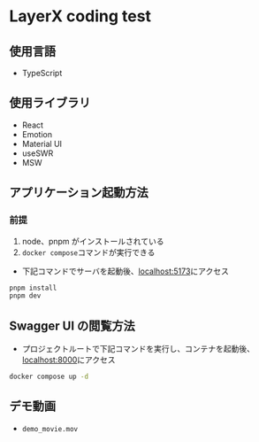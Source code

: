 # LayerX coding test

## 使用言語

- TypeScript

## 使用ライブラリ

- React
- Emotion
- Material UI
- useSWR
- MSW

## アプリケーション起動方法

### 前提

1. node、pnpm がインストールされている
2. `docker compose`コマンドが実行できる

- 下記コマンドでサーバを起動後、[localhost:5173](http://localhost:5173)にアクセス

```bash
pnpm install
pnpm dev
```

## Swagger UI の閲覧方法

- プロジェクトルートで下記コマンドを実行し、コンテナを起動後、[localhost:8000](http://localhost:8000)にアクセス

```bash
docker compose up -d
```

## デモ動画

- `demo_movie.mov`
